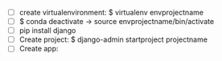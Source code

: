  - [ ] create virtualenvironment: $ virtualenv envprojectname
 - [ ] $ conda deactivate -> source envprojectname/bin/activate
 - [ ] pip install django
 - [ ] Create project: $ django-admin startproject projectname
 - [ ] Create app: 

<!--stackedit_data:
eyJoaXN0b3J5IjpbMTYwMDcwOTE5MywxMjk5MTM1MzYzXX0=
-->